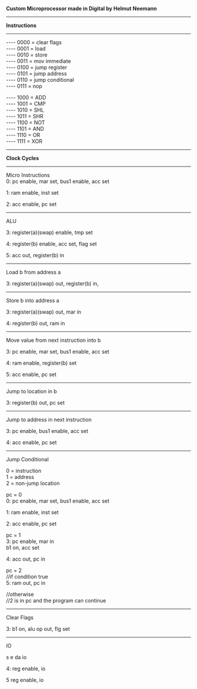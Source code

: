 **Custom Microprocessor made in Digital by Helmut Neemann**
_______________________________________  
**Instructions**
_______________________________________  

---- 0000 = clear flags  
---- 0001 = load  
---- 0010 = store  
---- 0011 = mov immediate  
---- 0100 = jump register  
---- 0101 = jump address  
---- 0110 = jump conditional  
---- 0111 = nop  
  
---- 1000 = ADD  
---- 1001 = CMP  
---- 1010 = SHL  
---- 1011 = SHR  
---- 1100 = NOT  
---- 1101 = AND  
---- 1110 = OR  
---- 1111 = XOR  

_______________________________________  
**Clock Cycles**
_______________________________________  
Micro Instructions  
0: pc enable, mar set, bus1 enable, acc set   
  
1: ram enable, inst set  
  
2: acc enable, pc set  
_______________________________________  
ALU  
  
3: register(a)(swap) enable, tmp set  
  
4: register(b) enable, acc set, flag set  
  
5: acc out, register(b) in  
_______________________________________  
Load b from address a  
  
3: register(a)(swap) out, register(b) in,  
  
_______________________________________  
Store b into address a  
  
3: register(a)(swap) out, mar in  
  
4: register(b) out, ram in  
_______________________________________  
Move value from next instruction into b  
  
3: pc enable, mar set, bus1 enable, acc set  
  
4: ram enable, register(b) set  
  
5: acc enable, pc set  
_______________________________________  
Jump to location in b  
  
3: register(b) out, pc set  
_______________________________________  
Jump to address in next instruction  
  
3: pc enable, bus1 enable, acc set  
  
4: acc enable, pc set  
_______________________________________  
Jump Conditional  
  
0 = instruction  
1 = address  
2 = non-jump location  
  
pc = 0  
0: pc enable, mar set, bus1 enable, acc set   
  
1: ram enable, inst set  
  
2: acc enable, pc set  
  
pc = 1  
3: pc enable, mar in  
   b1 on, acc set  
  
4: acc out, pc in  
  
pc = 2  
//if condition true  
5: ram out, pc in  
  
//otherwise  
//2 is in pc and the program can continue  
_______________________________________  
Clear Flags  
  
3: b1 on, alu op out, flg set  
_______________________________________  
IO  
  
s e da io  
  
4: reg enable, io  
  
5 reg enable, io  
